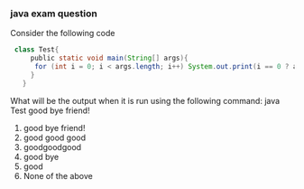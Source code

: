 ### java exam question
Consider the following code

```java
 class Test{
     public static void main(String[] args){
      for (int i = 0; i < args.length; i++) System.out.print(i == 0 ? args[i] : " " + args[i]);  
     }
   }
```
  

What will be the output when it is run using the following command:  java Test good bye friend!

1. good bye friend!
2. good good good
3. goodgoodgood
4. good bye
5. good
6. None of the above
     
 